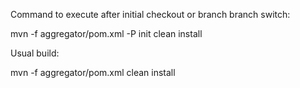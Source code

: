 Command to execute after initial checkout or branch branch switch:

mvn -f aggregator/pom.xml -P init clean install


Usual build:

mvn -f aggregator/pom.xml clean install
